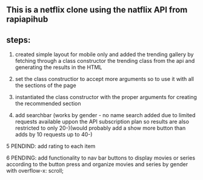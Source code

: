## This is a netflix clone using the natflix API from rapiapihub

## steps:

1. created simple layout for mobile only and added the trending gallery by fetching through a class constructor the 
trending class from the api and generating the results in the HTML

2. set the class constructior to accept more arguments so to use it with all the sections of the page 

3. instantiated the class constructor with the proper arguments for creating the recommended section 

4. add searchbar (works by gender - no name search added due to limited requests available uppon the API subscription plan so results are also restricted to only 20-)(would probably add a show more button than adds by 10 
requests up to 40-)

5 PENDIND: add rating to each item

6 PENDING: add functionality to nav bar buttons to display movies or series according to the button press and organize movies and series by gender with overflow-x: scroll;

